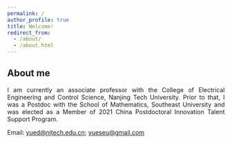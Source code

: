 ```yaml
---
permalink: /
author_profile: true
title: Welcome!
redirect_from: 
  - /about/
  - /about.html
---
```


## About me
<p align="justify"> I am currently an associate professor with the College of Electrical Engineering and Control Science, Nanjing Tech University. Prior to that, I was a Postdoc with the School of Mathematics, Southeast University and was elected as a Member of 2021 China Postdoctoral Innovation Talent Support Program. </p>

Email: <yued@njtech.edu.cn>; <yueseu@gmail.com>
